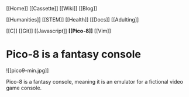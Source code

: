 [[Home]]
[[Cassette]]
[[Wiki]]
[[Blog]]

[[Humanities]]
[[STEM]]
[[Health]]
[[Docs]]
[[Adulting]]

[[C]]
[[Git]]
[[Javascript]]
**[[Pico-8]]**
[[Vim]]

# Pico-8 is a fantasy console
![[pico9-min.jpg]]

Pico-8 is a fantasy console, meaning it is an emulator for a fictional video game console.